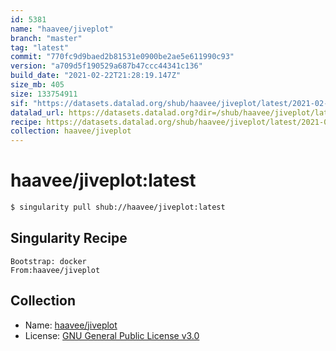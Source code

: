 ```yaml
---
id: 5381
name: "haavee/jiveplot"
branch: "master"
tag: "latest"
commit: "770fc9d9baed2b81531e0900be2ae5e611990c93"
version: "a709d5f190529a687b47ccc44341c136"
build_date: "2021-02-22T21:28:19.147Z"
size_mb: 405
size: 133754911
sif: "https://datasets.datalad.org/shub/haavee/jiveplot/latest/2021-02-22-770fc9d9-a709d5f1/a709d5f190529a687b47ccc44341c136.simg"
datalad_url: https://datasets.datalad.org?dir=/shub/haavee/jiveplot/latest/2021-02-22-770fc9d9-a709d5f1/
recipe: https://datasets.datalad.org/shub/haavee/jiveplot/latest/2021-02-22-770fc9d9-a709d5f1/Singularity
collection: haavee/jiveplot
---
```


# haavee/jiveplot:latest

```bash
$ singularity pull shub://haavee/jiveplot:latest
```

## Singularity Recipe

```singularity
Bootstrap: docker
From:haavee/jiveplot
```

## Collection

 - Name: [haavee/jiveplot](https://github.com/haavee/jiveplot)
 - License: [GNU General Public License v3.0](https://api.github.com/licenses/gpl-3.0)

